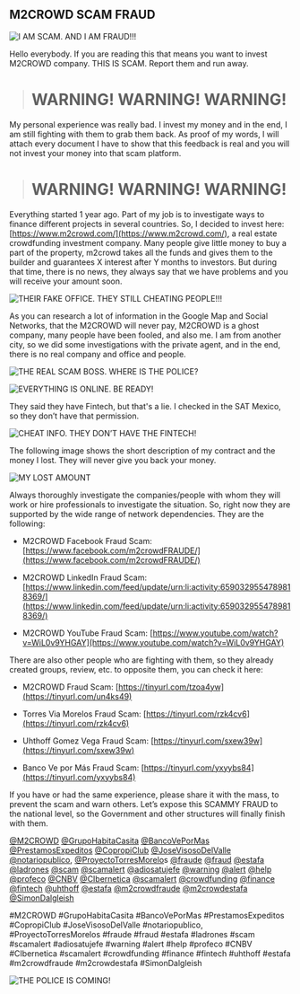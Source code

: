 
## M2CROWD SCAM FRAUD

![I AM SCAM. AND I AM FRAUD!!!](https://cdn-images-1.medium.com/max/2000/1*Z67reItMPJASygd6VxkaGg.png)

Hello everybody. If you are reading this that means you want to invest M2CROWD company. THIS IS SCAM. Report them and run away.
> # WARNING! WARNING! WARNING!

My personal experience was really bad. I invest my money and in the end, I am still fighting with them to grab them back. As proof of my words, I will attach every document I have to show that this feedback is real and you will not invest your money into that scam platform.
> # WARNING! WARNING! WARNING!

Everything started 1 year ago. Part of my job is to investigate ways to finance different projects in several countries. So, I decided to invest here: [https://www.m2crowd.com/](https://www.m2crowd.com/), a real estate crowdfunding investment company. Many people give little money to buy a part of the property, m2crowd takes all the funds and gives them to the builder and guarantees X interest after Y months to investors. But during that time, there is no news, they always say that we have problems and you will receive your amount soon.

![THEIR FAKE OFFICE. THEY STILL CHEATING PEOPLE!!!](https://cdn-images-1.medium.com/max/2000/1*jfCNtYgHl3hf5fkGOsIiGQ.png)

As you can research a lot of information in the Google Map and Social Networks, that the M2CROWD will never pay, M2CROWD is a ghost company, many people have been fooled, and also me. I am from another city, so we did some investigations with the private agent, and in the end, there is no real company and office and people.

![THE REAL SCAM BOSS. WHERE IS THE POLICE?](https://cdn-images-1.medium.com/max/2000/1*KEPL-ZSZ-JyWJp64b-GTjA.jpeg)

![EVERYTHING IS ONLINE. BE READY!](https://cdn-images-1.medium.com/max/3362/1*DvnqQM6TK0Ik97dMfDBCiQ.png)

They said they have Fintech, but that's a lie. I checked in the SAT Mexico, so they don’t have that permission.

![CHEAT INFO. THEY DON’T HAVE THE FINTECH!](https://cdn-images-1.medium.com/max/2000/1*i9jxLR0J9N74KGD2uFmg6Q.png)

The following image shows the short description of my contract and the money I lost. They will never give you back your money.

![MY LOST AMOUNT](https://cdn-images-1.medium.com/max/2000/1*lJQbUx2w_LGxkVUr6sq7Gg.png)

Always thoroughly investigate the companies/people with whom they will work or hire professionals to investigate the situation. So, right now they are supported by the wide range of network dependencies. They are the following:

* M2CROWD Facebook Fraud Scam: [https://www.facebook.com/m2crowdFRAUDE/](https://www.facebook.com/m2crowdFRAUDE/)

* M2CROWD LinkedIn Fraud Scam: [https://www.linkedin.com/feed/update/urn:li:activity:6590329554789818369/](https://www.linkedin.com/feed/update/urn:li:activity:6590329554789818369/)

* M2CROWD YouTube Fraud Scam: [https://www.youtube.com/watch?v=WiL0v9YHGAY](https://www.youtube.com/watch?v=WiL0v9YHGAY) 

There are also other people who are fighting with them, so they already created groups, review, etc. to opposite them, you can check it here:

* M2CROWD Fraud Scam: [https://tinyurl.com/tzoa4yw](https://tinyurl.com/un4ks49)

* Torres Via Morelos Fraud Scam: [https://tinyurl.com/rzk4cv6](https://tinyurl.com/rzk4cv6)

* Uhthoff Gomez Vega Fraud Scam: [https://tinyurl.com/sxew39w](https://tinyurl.com/sxew39w)

* Banco Ve por Más Fraud Scam: [https://tinyurl.com/yxyybs84](https://tinyurl.com/yxyybs84)

If you have or had the same experience, please share it with the mass, to prevent the scam and warn others. Let’s expose this SCAMMY FRAUD to the national level, so the Government and other structures will finally finish with them.

[@M2CROWD](http://twitter.com/M2CROWD) [@GrupoHabitaCasita](http://twitter.com/GrupoHabitaCasita) [@BancoVePorMas](http://twitter.com/BancoVePorMas) [@PrestamosExpeditos](http://twitter.com/PrestamosExpeditos) [@CopropiClub](http://twitter.com/CopropiClub) [@JoseVisosoDelValle](http://twitter.com/JoseVisosoDelValle) [@notariopublico](http://twitter.com/notariopublico), [@ProyectoTorresMorelo](http://twitter.com/ProyectoTorresMorelo)s [@fraude](http://twitter.com/fraude) [@fraud](http://twitter.com/fraud) [@estafa](http://twitter.com/estafa) [@ladrones](http://twitter.com/ladrones) [@scam](http://twitter.com/scam) [@scamalert](http://twitter.com/scamalert) [@adiosatujefe](http://twitter.com/adiosatujefe) [@warning](http://twitter.com/warning) [@alert](http://twitter.com/alert) [@help](http://twitter.com/help) [@profeco](http://twitter.com/profeco) [@CNBV](http://twitter.com/CNBV) [@CIbernetica](http://twitter.com/CIbernetica) [@scamalert](http://twitter.com/scamalert) [@crowdfunding](http://twitter.com/crowdfunding) [@finance](http://twitter.com/finance) [@fintech](http://twitter.com/fintech) [@uhthoff](http://twitter.com/uhthoff) [@estafa](http://twitter.com/estafa) [@m2crowdfraude](http://twitter.com/m2crowdfraude) [@m2crowdestafa](http://twitter.com/m2crowdestafa) [@SimonDalgleish](http://twitter.com/SimonDalgleish)

#M2CROWD #GrupoHabitaCasita #BancoVePorMas #PrestamosExpeditos #CopropiClub #JoseVisosoDelValle #notariopublico, #ProyectoTorresMorelos #fraude #fraud #estafa #ladrones #scam #scamalert #adiosatujefe #warning #alert #help #profeco #CNBV #CIbernetica #scamalert #crowdfunding #finance #fintech #uhthoff #estafa #m2crowdfraude #m2crowdestafa #SimonDalgleish

![THE POLICE IS COMING!](https://cdn-images-1.medium.com/max/2000/1*IgvfpXqjAeIE1BYRyGs0aA.png)

